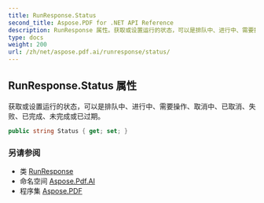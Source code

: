 ```yaml
---
title: RunResponse.Status
second_title: Aspose.PDF for .NET API Reference
description: RunResponse 属性。获取或设置运行的状态，可以是排队中、进行中、需要操作、取消中、已取消、失败、已完成、未完成或已过期。
type: docs
weight: 200
url: /zh/net/aspose.pdf.ai/runresponse/status/
---
```

## RunResponse.Status 属性

获取或设置运行的状态，可以是排队中、进行中、需要操作、取消中、已取消、失败、已完成、未完成或已过期。

```csharp
public string Status { get; set; }
```

### 另请参阅

* 类 [RunResponse](../)
* 命名空间 [Aspose.Pdf.AI](../../../aspose.pdf.ai/)
* 程序集 [Aspose.PDF](../../../)